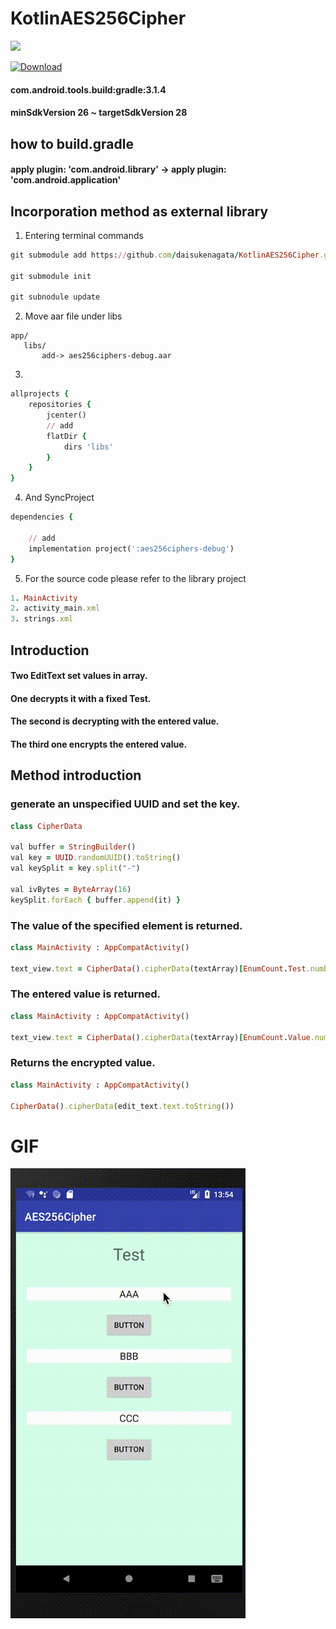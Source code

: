 # KotlinAES256Cipher
 <a href='https://bintray.com/dbank0208/maven/aes256ciphers?source=watch' alt='Get automatic notifications about new "aes256ciphers" versions'><img src='https://www.bintray.com/docs/images/bintray_badge_color.png'></a>
 
 [ ![Download](https://api.bintray.com/packages/dbank0208/maven/aes256ciphers/images/download.svg) ](https://bintray.com/dbank0208/maven/aes256ciphers/_latestVersion)
#### com.android.tools.build:gradle:3.1.4
#### minSdkVersion 26 ~ targetSdkVersion 28

## how to build.gradle

#### apply plugin: 'com.android.library' -> apply plugin: 'com.android.application'

## Incorporation method as external library

1. Entering terminal commands
```ruby
git submodule add https://github.com/daisukenagata/KotlinAES256Cipher.git

git submodule init

git subnodule update
```

2. Move aar file under libs
```
app/
   libs/
       add-> aes256ciphers-debug.aar
```

3.
```ruby
allprojects {
    repositories {
        jcenter()
        // add
        flatDir {
            dirs 'libs'
        }
    }
}
```

4. And SyncProject
```ruby
dependencies {
 
    // add
    implementation project(':aes256ciphers-debug')
}
```

5. For the source code please refer to the library project
```ruby
1. MainActivity
2. activity_main.xml
3. strings.xml

```


## Introduction

#### Two EditText set values in array.
#### One decrypts it with a fixed Test.
#### The second is decrypting with the entered value.
#### The third one encrypts the entered value.


## Method introduction
### generate an unspecified UUID and set the key.
```ruby
class CipherData

val buffer = StringBuilder()
val key = UUID.randomUUID().toString()
val keySplit = key.split("-")

val ivBytes = ByteArray(16)
keySplit.forEach { buffer.append(it) }
```
### The value of the specified element is returned.
```ruby
class MainActivity : AppCompatActivity()

text_view.text = CipherData().cipherData(textArray)[EnumCount.Test.number]
```

### The entered value is returned.
```ruby
class MainActivity : AppCompatActivity()

text_view.text = CipherData().cipherData(textArray)[EnumCount.Value.number]
```

### Returns the encrypted value.

```ruby
class MainActivity : AppCompatActivity() 

CipherData().cipherData(edit_text.text.toString()) 
```

# GIF
![](https://github.com/daisukenagata/KotlinAES256Cipher/blob/master/movie.gif?raw=true)
